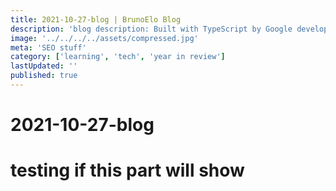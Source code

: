 ```yaml
---
title: 2021-10-27-blog | BrunoElo Blog
description: 'blog description: Built with TypeScript by Google developers, Angular is an open-source JavaScript framework designed for building front-end applications.'
image: '../../../../assets/compressed.jpg'
meta: 'SEO stuff'
category: ['learning', 'tech', 'year in review']
lastUpdated: ''
published: true
---
```


# 2021-10-27-blog
# testing if this part will show